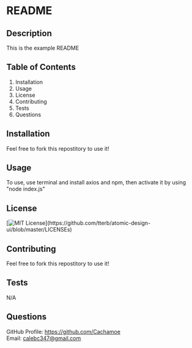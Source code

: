 
# README

## Description
This is the example README

## Table of Contents
1) Installation
2) Usage
3) License
4) Contributing
5) Tests
6) Questions

## Installation
Feel free to fork this repostitory to use it!

## Usage
To use, use terminal and install axios and npm, then activate it by using "node index.js"

## License
[![MIT License](https://img.shields.io/apm/l/atomic-design-ui.svg?)](https://github.com/tterb/atomic-design-ui/blob/master/LICENSEs)
## Contributing 
Feel free to fork this repostitory to use it!
## Tests
N/A

## Questions
GitHub Profile: https://github.com/Cachamoe <br>
Email: calebc347@gmail.com
